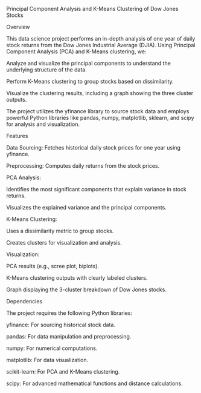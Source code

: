 Principal Component Analysis and K-Means Clustering of Dow Jones Stocks

Overview

This data science project performs an in-depth analysis of one year of daily stock returns from the Dow Jones Industrial Average (DJIA). Using Principal Component Analysis (PCA) and K-Means clustering, we:

Analyze and visualize the principal components to understand the underlying structure of the data.

Perform K-Means clustering to group stocks based on dissimilarity.

Visualize the clustering results, including a graph showing the three cluster outputs.

The project utilizes the yfinance library to source stock data and employs powerful Python libraries like pandas, numpy, matplotlib, sklearn, and scipy for analysis and visualization.

Features

Data Sourcing: Fetches historical daily stock prices for one year using yfinance.

Preprocessing: Computes daily returns from the stock prices.

PCA Analysis:

Identifies the most significant components that explain variance in stock returns.

Visualizes the explained variance and the principal components.

K-Means Clustering:

Uses a dissimilarity metric to group stocks.

Creates clusters for visualization and analysis.

Visualization:

PCA results (e.g., scree plot, biplots).

K-Means clustering outputs with clearly labeled clusters.

Graph displaying the 3-cluster breakdown of Dow Jones stocks.

Dependencies

The project requires the following Python libraries:

yfinance: For sourcing historical stock data.

pandas: For data manipulation and preprocessing.

numpy: For numerical computations.

matplotlib: For data visualization.

scikit-learn: For PCA and K-Means clustering.

scipy: For advanced mathematical functions and distance calculations.
